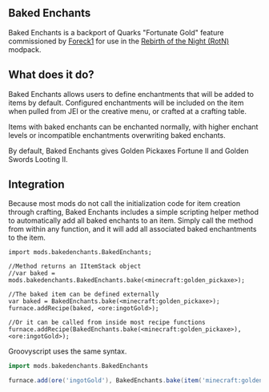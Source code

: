 ## Baked Enchants

Baked Enchants is a backport of Quarks "Fortunate Gold" feature commissioned by [Foreck1](https://www.curseforge.com/members/foreck1/projects) for use in the [Rebirth of the Night (RotN)](https://www.curseforge.com/minecraft/modpacks/rebirth-of-the-night) modpack.

## What does it do? 

Baked Enchants allows users to define enchantments that will be added to items by default. Configured enchantments will be included on the item when pulled from JEI or the creative menu, or crafted at a crafting table.

Items with baked enchants can be enchanted normally, with higher enchant levels or incompatible enchantments overwriting baked enchants.

By default, Baked Enchants gives Golden Pickaxes Fortune II and Golden Swords Looting II.

## Integration

Because most mods do not call the initialization code for item creation through crafting, Baked Enchants includes a simple scripting helper method to automatically add all baked enchants to an item. Simply call the method from within any function, and it will add all associated baked enchantments to the item.

```zenscript
import mods.bakedenchants.BakedEnchants;

//Method returns an IItemStack object
//var baked = mods.bakedenchants.BakedEnchants.bake(<minecraft:golden_pickaxe>);

//The baked item can be defined externally
var baked = BakedEnchants.bake(<minecraft:golden_pickaxe>);
furnace.addRecipe(baked, <ore:ingotGold>);

//Or it can be called from inside most recipe functions
furnace.addRecipe(BakedEnchants.bake(<minecraft:golden_pickaxe>), <ore:ingotGold>);
```

Groovyscript uses the same syntax.
```groovy
import mods.bakedenchants.BakedEnchants

furnace.add(ore('ingotGold'), BakedEnchants.bake(item('minecraft:golden_pickaxe')))
```